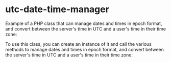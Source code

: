 # utc-date-time-manager

Example of a PHP class that can manage dates and times in epoch format, and convert between the server's time in UTC and a user's time in their time zone:

To use this class, you can create an instance of it and call the various methods to manage dates and times in epoch format, and convert between the server's time in UTC and a user's time in their time zone:
